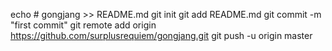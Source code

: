 echo # gongjang >> README.md
git init
git add README.md
git commit -m "first commit"
git remote add origin https://github.com/surplusrequiem/gongjang.git
git push -u origin master
